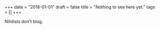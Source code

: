 +++
date = "2018-01-01"
draft = false
title = "Nothing to see here yet."
tags = []
+++


Nihilists don't blog.
